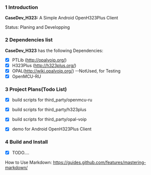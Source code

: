 ### 1 Introduction
   **CaseDev_H323:**  A Simple Android OpenH323Plus Client
   
   Status: Planing and Developping

### 2 Dependencies list
   **CaseDev_H323** has the following Dependencies:
- [x] PTLib (http://opalvoip.org/)
- [x] H323Plus (http://h323plus.org/)
- [x] OPAL(http://wiki.opalvoip.org/) --NotUsed, for Testing
- [x] OpenMCU-RU

### 3 Project Plans(Todo List)
- [x] build scripts for third_party/openmcu-ru
- [x] build scripts for third_party/h323plus
- [x] build scripts for third_party/opal-voip
- [x] demo for Android OpenH323Plus Client


### 4 Build and Install
- [x] TODO....

How to Use Markdown:
https://guides.github.com/features/mastering-markdown/
